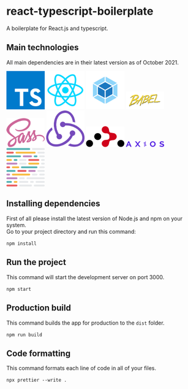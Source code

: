 # react-typescript-boilerplate

A boilerplate for React.js and typescript.

## Main technologies

All main dependencies are in their latest version as of October 2021. <br />

<div>
  <img src="https://github.com/mehran-hrajabi/react-typescript-boilerplate/blob/master/src/assets/images/typescript.png?raw=true" alt="typescript" width="100"/>
  <img src="https://github.com/mehran-hrajabi/react-typescript-boilerplate/blob/master/src/assets/images/react.png?raw=true" alt="react" width="100"/>
  <img src="https://github.com/mehran-hrajabi/react-typescript-boilerplate/blob/master/src/assets/images/webpack.png?raw=true" alt="webpack" width="100"/>
  <img src="https://github.com/mehran-hrajabi/react-typescript-boilerplate/blob/master/src/assets/images/babel.png?raw=true" alt="babel" width="100"/>
  <img src="https://github.com/mehran-hrajabi/react-typescript-boilerplate/blob/master/src/assets/images/sass.png?raw=true" alt="sass" width="100"/>
  <img src="https://github.com/mehran-hrajabi/react-typescript-boilerplate/blob/master/src/assets/images/redux.png?raw=true" alt="redux" width="100"/>
  <img src="https://github.com/mehran-hrajabi/react-typescript-boilerplate/blob/master/src/assets/images/react-router.png?raw=true" alt="react-router" width="100"/>
  <img src="https://github.com/mehran-hrajabi/react-typescript-boilerplate/blob/master/src/assets/images/axios.svg?raw=true" alt="axios" width="100"/>
  <img src="https://github.com/mehran-hrajabi/react-typescript-boilerplate/blob/master/src/assets/images/prettier.png?raw=true" alt="prettier" width="100"/>
</div>

## Installing dependencies

First of all please install the latest version of Node.js and npm on your system. <br /> Go to your
project directory and run this command: <br />

```
npm install
```

## Run the project

This command will start the development server on port 3000.

```
npm start
```

## Production build

This command builds the app for production to the `dist` folder.

```
npm run build
```

## Code formatting

This command formats each line of code in all of your files.

```
npx prettier --write .
```
